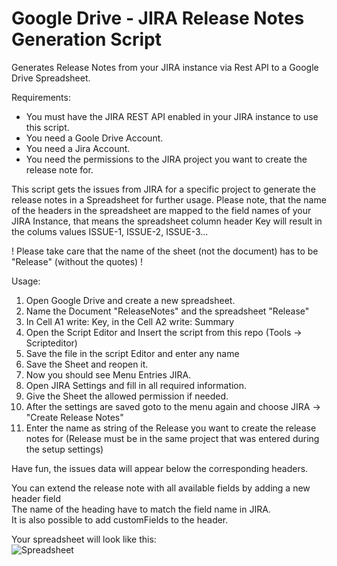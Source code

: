 Google Drive - JIRA Release Notes Generation Script
==================================================

Generates Release Notes from your JIRA instance via Rest API to a Google Drive Spreadsheet.   
   
Requirements:   
- You must have the JIRA REST API enabled in your JIRA instance to use this script.     
- You need a Goole Drive Account.   
- You need a Jira Account.  
- You need the permissions to the JIRA project you want to create the release note for.   

This script gets the issues from JIRA for a specific project to generate the release notes in a Spreadsheet for further usage. Please note, that the name of the headers in the spreadsheet are mapped to the field names of your JIRA Instance, that means the spreadsheet column header Key will result in the colums values ISSUE-1, ISSUE-2, ISSUE-3...   
    
! Please take care that the name of the sheet (not the document) has to be "Release" (without the quotes) !   
    
Usage:   
1. Open Google Drive and create a new spreadsheet.     
2. Name the Document "ReleaseNotes" and the spreadsheet "Release"    
3. In Cell A1 write: Key, in the Cell A2 write: Summary    
4. Open the Script Editor and Insert the script from this repo (Tools -> Scripteditor)  
5. Save the file in the script Editor and enter any name
6. Save the Sheet and reopen it.    
7. Now you should see Menu Entries JIRA.   
8. Open JIRA Settings and fill in all required information.     
9. Give the Sheet the allowed permission if needed.  
10. After the settings are saved goto to the menu again and choose JIRA -> "Create Release Notes"   
11. Enter the name as string of the Release you want to create the release notes for (Release must be in the same project that was entered during the setup settings)   
     
Have fun, the issues data will appear below the corresponding headers.   
    
You can extend the release note with all available fields by adding a new header field   
The name of the heading have to match the field name in JIRA.    
It is also possible to add customFields to the header.   

Your spreadsheet will look like this:  
![Spreadsheet](http://steffenedinger.de/wordpress/wp-content/uploads/2014/10/Schnappschuss-2014-10-10-19.55.34.png "Spreadsheet")
